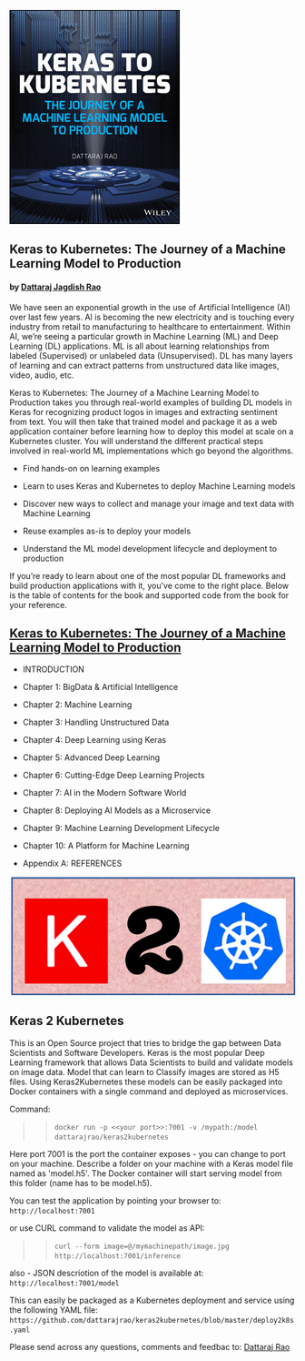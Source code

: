 ![Keras 2 Kubernetes](book_image.jpg)
## Keras to Kubernetes: The Journey of a Machine Learning Model to Production
#### by [Dattaraj Jagdish Rao](mailto:dattarajrao@yahoo.com)

We have seen an exponential growth in the use of Artificial Intelligence (AI) over last few years. AI is becoming the new electricity and is touching every industry from retail to manufacturing to healthcare to entertainment. Within AI, we’re seeing a particular growth in Machine Learning (ML) and Deep Learning (DL) applications. ML is all about learning relationships from labeled (Supervised) or unlabeled data (Unsupervised). DL has many layers of learning and can extract patterns from unstructured data like images, video, audio, etc.

Keras to Kubernetes: The Journey of a Machine Learning Model to Production  takes you through real-world examples of building DL models in Keras for recognizing product logos in images and extracting sentiment from text. You will then take that trained model and package it as a web application container before learning how to deploy this model at scale on a Kubernetes cluster. You will understand the different practical steps involved in real-world ML implementations which go beyond the algorithms.

* Find hands-on on learning examples

* Learn to uses Keras and Kubernetes to deploy Machine Learning models

* Discover new ways to collect and manage your image and text data with Machine Learning

* Reuse examples as-is to deploy your models

* Understand the ML model development lifecycle and deployment to production

If you’re ready to learn about one of the most popular DL frameworks and build production applications with it, you’ve come to the right place. Below is the table of contents for the book and supported code from the book for your reference.

## <a href="https://www.wiley.com/en-us/Keras+to+Kubernetes%3A+The+Journey+of+a+Machine+Learning+Model+to+Production+-p-9781119564836" target="_blank">Keras to Kubernetes: The Journey of a Machine Learning Model to Production</a>

* INTRODUCTION

* Chapter 1: BigData & Artificial Intelligence

* Chapter 2: Machine Learning

* Chapter 3: Handling Unstructured Data

* Chapter 4: Deep Learning using Keras

* Chapter 5: Advanced Deep Learning

* Chapter 6: Cutting-Edge Deep Learning Projects

* Chapter 7: AI in the Modern Software World

* Chapter 8: Deploying AI Models as a Microservice

* Chapter 9: Machine Learning Development Lifecycle

* Chapter 10: A Platform for Machine Learning

* Appendix A: REFERENCES


![Keras 2 Kubernetes](logo.png)
## Keras 2 Kubernetes

This is an Open Source project that tries to bridge the gap between Data Scientists and Software Developers. Keras is the most popular Deep Learning framework that allows Data Scientists to build and validate models on image data. Model that can learn to Classify images are stored as H5 files. Using Keras2Kubernetes these models can be easily packaged into Docker containers with a single command and deployed as microservices.

Command:
>> `docker run -p <<your port>>:7001 -v /mypath:/model dattarajrao/keras2kubernetes`

Here port 7001 is the port the container exposes - you can change to port on your machine. Describe a folder on your machine with a Keras model file named as 'model.h5'. The Docker container will start serving model from this folder (name has to be model.h5).

You can test the application by pointing your browser to:
`http://localhost:7001`

or use CURL command to validate the model as API:
>> `curl --form image=@/mymachinepath/image.jpg http://localhost:7001/inference`

also - JSON descriotion of the model is available at:
`http://localhost:7001/model`

This can easily be packaged as a Kubernetes deployment and service using the following YAML file:
`https://github.com/dattarajrao/keras2kubernetes/blob/master/deploy2k8s.yaml`

Please send across any questions, comments and feedbac to:
[Dattaraj Rao](mailto:dattarajrao@yahoo.com)
